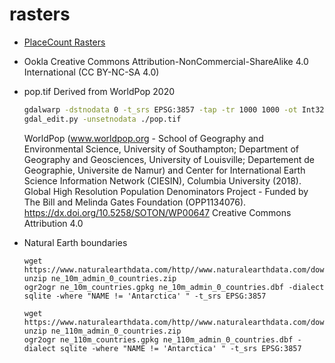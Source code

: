 # rasters

- [PlaceCount Rasters](https://github.com/chapmanjacobd/rasters/blob/main/osm/README.md)

- Ookla Creative Commons Attribution-NonCommercial-ShareAlike 4.0 International (CC BY-NC-SA 4.0)

- pop.tif Derived from WorldPop 2020

  ```sh
  gdalwarp -dstnodata 0 -t_srs EPSG:3857 -tap -tr 1000 1000 -ot Int32 -r sum -co COMPRESS=DEFLATE ./ppp_2020_1km_Aggregated.tif ./pop.tif
  gdal_edit.py -unsetnodata ./pop.tif
  ```

  WorldPop (www.worldpop.org - School of Geography and Environmental Science, University of Southampton; Department of Geography and Geosciences, University of Louisville; Departement de Geographie, Universite de Namur) and Center for International Earth Science Information Network (CIESIN), Columbia University (2018). Global High Resolution Population Denominators Project - Funded by The Bill and Melinda Gates Foundation (OPP1134076). https://dx.doi.org/10.5258/SOTON/WP00647 Creative Commons Attribution 4.0

- Natural Earth boundaries

  ```
  wget https://www.naturalearthdata.com/http//www.naturalearthdata.com/download/10m/cultural/ne_10m_admin_0_countries.zip
  unzip ne_10m_admin_0_countries.zip
  ogr2ogr ne_10m_countries.gpkg ne_10m_admin_0_countries.dbf -dialect sqlite -where "NAME != 'Antarctica' " -t_srs EPSG:3857

  wget https://www.naturalearthdata.com/http//www.naturalearthdata.com/download/110m/cultural/ne_110m_admin_0_countries.zip
  unzip ne_110m_admin_0_countries.zip
  ogr2ogr ne_110m_countries.gpkg ne_110m_admin_0_countries.dbf -dialect sqlite -where "NAME != 'Antarctica' " -t_srs EPSG:3857
  ```
